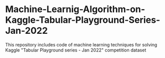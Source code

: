 # Machine-Learnig-Algorithm-on-Kaggle-Tabular-Playground-Series-Jan-2022
This repository includes code of machine learning techniques for solving Kaggle "Tabular Playground series - Jan 2022" competition dataset
